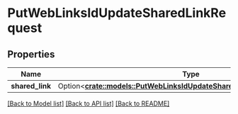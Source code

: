 # PutWebLinksIdUpdateSharedLinkRequest

## Properties

Name | Type | Description | Notes
------------ | ------------- | ------------- | -------------
**shared_link** | Option<[**crate::models::PutWebLinksIdUpdateSharedLinkRequestSharedLink**](put_web_links_id_update_shared_link_request_shared_link.md)> |  | [optional]

[[Back to Model list]](../README.md#documentation-for-models) [[Back to API list]](../README.md#documentation-for-api-endpoints) [[Back to README]](../README.md)


